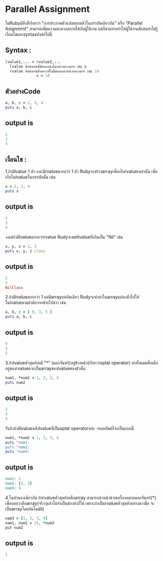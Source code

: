 # Parallel Assignment
  ในRubyมีสิ่งที่เรียกว่า "การประกาศตัวแปลหลายตัวในบรรทัดเดียวกัน" หรือ "Parallel Asignmrnt" สามารถเพิ่มความสะดวกสบายให้กับผู้ใช้งาน 
  แต่ก็สามารถทำให้ผู้ใช้งานสับสนถ้าไม่รู้เงื่อนไขและsyntaxดังต่อไปนี้

## Syntax :
```ruby
lvalue1,... = rvalue2,...
  lvalue คือนิพจน์ที่มีตำแหน่งในหน่วยความจำ เช่น x
  rvalue คือนิพจน์ชั่วคราวที่ไม่มีตำแหน่งหน่วยความจำ เช่น 10
              x = 10
```
## ตัวอย่างCode
```ruby                     
a, b, c = 2, 3, 4          
puts a, b, c               
```
## output is
```ruby              
2                          
3                          
4                          
```

## เงื่อนไข :
1.ถ้ามีlvalue 1 ตัว และมีrvalueมากกว่า 1 ตัว Rubyจะสร้างarrayเพื่อเก็บrvalueเหล่านั้น เพื่อเก็บในlvalueในบรรทัดนั้น เช่น
```ruby
x = 2, 3, 4
puts x
```
## output is
```ruby
2
3
4
```
+แต่ถ้ามีlvalueมากกว่าrvalue Rudyจะsetlvalueที่เกินเป็น "Nil" เช่น
```ruby
x, y, z = 2, 3
puts x, y, z.class
```
## output is
```ruby
2
3
NilClass
```
2.ถ้ามีlvalueมากกว่า 1 แต่มีarrayแค่อันเดียว Rudyจะนำค่าในarrayแต่ละตัวไปใส่ในlvalueตามลำดับจากซ้ายไปขวา เช่น
```ruby
a, b, c = [ 9, 3, 5 ]
puts a, b, c
```
## output is
```ruby
9
3
5
```
3.ถ้าlvalueตัวสุดท้ายมี "*" (ดอกจันทร์)อยู่ข้างหน้า(เรียกว่าsplat operator) ค่าทั้งหมดที่เหลืออยู่ของrvaluesจะเป็นarrayของlvalueของตัวนั้น
```ruby
num1, *num2 = 1, 2, 3, 4
puts num2
```
## output is
```ruby
2
3
4
```
?แล้วถ้ามีlvalueหลังlvalueที่เป็นsplat operatorหล่ะ ->ผลลัพธ์ก็จะเป็นแบบนี้
```ruby
num1, *num2 = 1, 2, 3, 4
puts "num1:
puts "num2: 
puts "num3: 
```
## output is
```ruby
num1: 1
num2: [2, 3]
num3: 4
```
4.ในทำนองเดียวกัน ถ้าrvalueตัวสุดท้ายคือarray สามารถนำหน้าด้วยเครื่องหมายดอกจันทร์(*) เพื่อบอกว่าคือarray(จริงๆแล้วไม่จำเป็นต้องทำก็ได้ เพราะถ้าเป็นrvalueตัวสุดท้ายทางขวามือ จะเป็นarrayโดยอันโนมัติ)
```ruby
nam3 = [1, 2, 3, 4]
nam1, num2 = 15, *num3
put num2
```
## output is
```ruby
1
```
